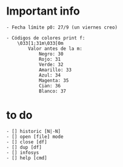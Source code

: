 # Important info


    - Fecha límite p0: 27/9 (un viernes creo)

    - Códigos de colores print f:
        \033[1;31m\033[0m
            Valor antes de la m:
                Negro: 30
                Rojo: 31
                Verde: 32
                Amarillo: 33
                Azul: 34
                Magenta: 35
                Cian: 36
                Blanco: 37

# to do

    - [] historic [N|-N]
    - [] open [file] mode
    - [] close [df]
    - [] dup [df]
    - [] infosys
    - [] help [cmd]